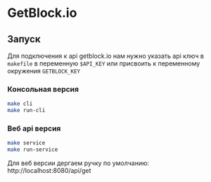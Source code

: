 # GetBlock.io

## Запуск

Для подключения к api getblock.io нам нужно указать api ключ в `makefile` в переменную `$API_KEY` или присвоить к переменному окружения `GETBLOCK_KEY`

### Консольная версия

```sh
make cli
make run-cli
```

### Веб api версия

```sh
make service
make run-service
```

Для веб версии дергаем ручку по умолчанию: http://localhost:8080/api/get